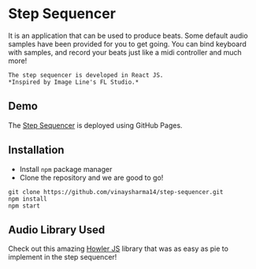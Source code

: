 # Step Sequencer

It is an application that can be used to produce beats. Some default audio samples have been provided for you to get going.
You can bind keyboard with samples, and record your beats just like a midi controller and much more!

```
The step sequencer is developed in React JS.
*Inspired by Image Line's FL Studio.*
```

## Demo

The [Step Sequencer](https://vinaysharma14.github.io/step-sequencer/) is deployed using GitHub Pages.

## Installation

- Install `npm` package manager
- Clone the repository and we are good to go!

``` 
git clone https://github.com/vinaysharma14/step-sequencer.git
npm install
npm start
```

## Audio Library Used

Check out this amazing [Howler JS](https://howlerjs.com/) library that was as easy as pie to implement in the step sequencer! 
